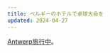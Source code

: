 ```yaml
---
title: ベルギーのホテルで卓球大会を
updated: 2024-04-27
---
```


[Antwerp旅行中](https://sotaro.io/travel/2024-04-27-antwerp)。
